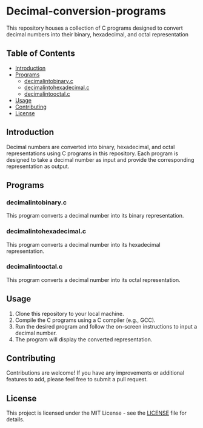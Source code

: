# Decimal-conversion-programs
This repository houses a collection of C programs designed to convert decimal numbers into their binary, hexadecimal, and octal representation
## Table of Contents

- [Introduction](#introduction)
- [Programs](#programs)
  - [decimalintobinary.c](#decimalintobinaryc)
  - [decimalintohexadecimal.c](#decimalintohexadecimalc)
  - [decimalintooctal.c](#decimalintooctalc)
- [Usage](#usage)
- [Contributing](#contributing)
- [License](#license)

## Introduction
Decimal numbers are converted into binary, hexadecimal, and octal representations using C programs in this repository. Each program is designed to take a decimal number as input and provide the corresponding representation as output.

## Programs

### decimalintobinary.c
This program converts a decimal number into its binary representation.

### decimalintohexadecimal.c
This program converts a decimal number into its hexadecimal representation.

### decimalintooctal.c
This program converts a decimal number into its octal representation.

## Usage

1. Clone this repository to your local machine.
2. Compile the C programs using a C compiler (e.g., GCC).
3. Run the desired program and follow the on-screen instructions to input a decimal number.
4. The program will display the converted representation.

## Contributing
Contributions are welcome! If you have any improvements or additional features to add, please feel free to submit a pull request.

## License
This project is licensed under the MIT License - see the [LICENSE](LICENSE) file for details.


